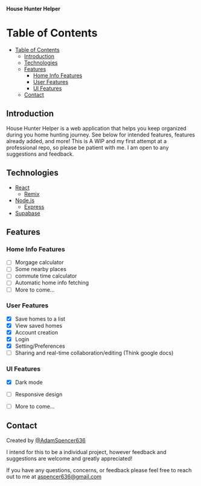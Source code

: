 **House Hunter Helper**

Table of Contents
=================

- [Table of Contents](#table-of-contents)
  - [Introduction](#introduction)
  - [Technologies](#technologies)
  - [Features](#features)
    - [Home Info Features](#home-info-features)
    - [User Features](#user-features)
    - [UI Features](#ui-features)
  - [Contact](#contact)

## Introduction
House Hunter Helper is a web application that helps you keep organized during you home hunting journey. See below for intended features, features already added, and more! This is A WIP and my first attempt at a professional repo, so please be patient with me. I am open to any suggestions and feedback.

## Technologies
- [React](https://reactjs.org/)
  - [Remix](https://remix.run/)
- [Node.js](https://nodejs.org/en/)
  - [Express](https://expressjs.com/)
- [Supabase](https://supabase.io/)

## Features


### Home Info Features
- [ ] Morgage calculator
- [ ] Some nearby places
- [ ] commute time calculator
- [ ] Automatic home info fetching
- [ ] More to come...

### User Features
- [x] Save homes to a list
- [x] View saved homes
- [x] Account creation
- [x] Login
- [x] Setting/Preferences
- [ ] Sharing and real-time collaboration/editing (Think google docs)

### UI Features
- [x] Dark mode
- [ ] Responsive design
- [ ] More to come...



## Contact
Created by [@AdamSpencer636](https://github.com/AdamSpencer636)

I intend for this to be a individual project, however feedback and suggestions are welcome and greatly appreciated!

If you have any questions, concerns, or feedback please feel free to reach out to me at aspencer636@gmail.com


<!-- README.md -->



